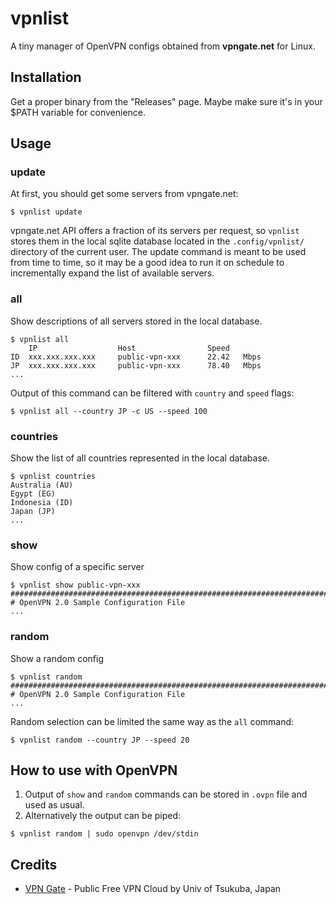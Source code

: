 # vpnlist

A tiny manager of OpenVPN configs obtained from **vpngate.net** for Linux.

## Installation

Get a proper binary from the "Releases" page. Maybe make sure it's in your $PATH variable for convenience.

## Usage

### update

At first, you should get some servers from vpngate.net:
```
$ vpnlist update
```
vpngate.net API offers a fraction of its servers per request, so `vpnlist` stores them in the local sqlite database located in the `.config/vpnlist/` directory of the current user. 
The update command is meant to be used from time to time, so it may be a good idea to run it on schedule to incrementally expand the list of available servers.

### all
Show descriptions of all servers stored in the local database.
```
$ vpnlist all
   	IP               	Host             	Speed       
ID 	xxx.xxx.xxx.xxx  	public-vpn-xxx   	22.42   Mbps
JP 	xxx.xxx.xxx.xxx  	public-vpn-xxx   	78.40   Mbps
...
```

Output of this command can be filtered with `country` and `speed` flags:
```
$ vpnlist all --country JP -c US --speed 100
```

### countries
Show the list of all countries represented in the local database.
```
$ vpnlist countries
Australia (AU)
Egypt (EG)
Indonesia (ID)
Japan (JP)
...
```

### show
Show config of a specific server
```
$ vpnlist show public-vpn-xxx
###############################################################################
# OpenVPN 2.0 Sample Configuration File
...
```

### random
Show a random config
```
$ vpnlist random
###############################################################################
# OpenVPN 2.0 Sample Configuration File
...
```
Random selection can be limited the same way as the `all` command:
```
$ vpnlist random --country JP --speed 20
```

## How to use with OpenVPN
1. Output of `show` and `random` commands can be stored in `.ovpn` file and used as usual.
2. Alternatively the output can be piped:
```
$ vpnlist random | sudo openvpn /dev/stdin
```


## Credits

* [VPN Gate](https://www.vpngate.net/en/) - Public Free VPN Cloud by Univ of Tsukuba, Japan
